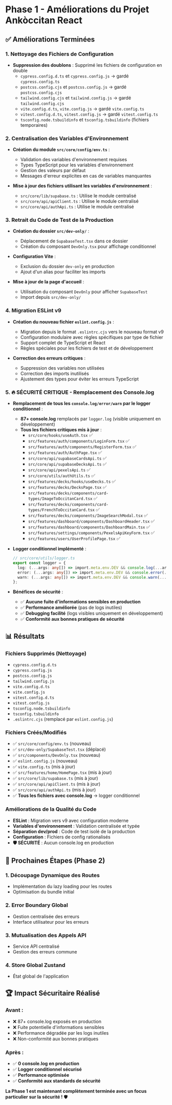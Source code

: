 # Phase 1 - Améliorations du Projet Ankòccitan React

## ✅ Améliorations Terminées

### 1. Nettoyage des Fichiers de Configuration

- **Suppression des doublons** : Supprimé les fichiers de configuration en double
  - `cypress.config.d.ts` et `cypress.config.js` → gardé `cypress.config.ts`
  - `postcss.config.cjs` et `postcss.config.js` → gardé `postcss.config.cjs`
  - `tailwind.config.cjs` et `tailwind.config.js` → gardé `tailwind.config.cjs`
  - `vite.config.d.ts`, `vite.config.js` → gardé `vite.config.ts`
  - `vitest.config.d.ts`, `vitest.config.js` → gardé `vitest.config.ts`
  - `tsconfig.node.tsbuildinfo` et `tsconfig.tsbuildinfo` (fichiers temporaires)

### 2. Centralisation des Variables d'Environnement

- **Création du module `src/core/config/env.ts`** :
  - Validation des variables d'environnement requises
  - Types TypeScript pour les variables d'environnement
  - Gestion des valeurs par défaut
  - Messages d'erreur explicites en cas de variables manquantes

- **Mise à jour des fichiers utilisant les variables d'environnement** :
  - `src/core/lib/supabase.ts` : Utilise le module centralisé
  - `src/core/api/apiClient.ts` : Utilise le module centralisé
  - `src/core/api/authApi.ts` : Utilise le module centralisé

### 3. Retrait du Code de Test de la Production

- **Création du dossier `src/dev-only/`** :
  - Déplacement de `SupabaseTest.tsx` dans ce dossier
  - Création du composant `DevOnly.tsx` pour affichage conditionnel

- **Configuration Vite** :
  - Exclusion du dossier `dev-only` en production
  - Ajout d'un alias pour faciliter les imports

- **Mise à jour de la page d'accueil** :
  - Utilisation du composant `DevOnly` pour afficher `SupabaseTest`
  - Import depuis `src/dev-only/`

### 4. Migration ESLint v9

- **Création du nouveau fichier `eslint.config.js`** :
  - Migration depuis le format `.eslintrc.cjs` vers le nouveau format v9
  - Configuration modulaire avec règles spécifiques par type de fichier
  - Support complet de TypeScript et React
  - Règles spéciales pour les fichiers de test et de développement

- **Correction des erreurs critiques** :
  - Suppression des variables non utilisées
  - Correction des imports inutilisés
  - Ajustement des types pour éviter les erreurs TypeScript

### 5. 🔥 **SÉCURITÉ CRITIQUE - Remplacement des Console.log**

- **Remplacement de tous les `console.log/error/warn` par le logger conditionnel** :
  - **87+ console.log** remplacés par `logger.log` (visible uniquement en développement)
  - **Tous les fichiers critiques mis à jour** :
    - `src/core/hooks/useAuth.tsx` ✅
    - `src/features/auth/components/LoginForm.tsx` ✅
    - `src/features/auth/components/RegisterForm.tsx` ✅
    - `src/features/auth/AuthPage.tsx` ✅
    - `src/core/api/supabaseCardsApi.ts` ✅
    - `src/core/api/supabaseDecksApi.ts` ✅
    - `src/core/api/pexelsApi.ts` ✅
    - `src/core/utils/authUtils.ts` ✅
    - `src/features/decks/hooks/useDecks.ts` ✅
    - `src/features/decks/DecksPage.tsx` ✅
    - `src/features/decks/components/card-types/ImageToOccitanCard.tsx` ✅
    - `src/features/decks/components/card-types/FrenchToOccitanCard.tsx` ✅
    - `src/features/decks/components/ImageSearchModal.tsx` ✅
    - `src/features/dashboard/components/DashboardHeader.tsx` ✅
    - `src/features/dashboard/components/DashboardMain.tsx` ✅
    - `src/features/settings/components/PexelsApiKeyForm.tsx` ✅
    - `src/features/users/UserProfilePage.tsx` ✅

- **Logger conditionnel implémenté** :

  ```typescript
  // src/core/utils/logger.ts
  export const logger = {
    log: (...args: any[]) => import.meta.env.DEV && console.log(...args),
    error: (...args: any[]) => import.meta.env.DEV && console.error(...args),
    warn: (...args: any[]) => import.meta.env.DEV && console.warn(...args),
  };
  ```

- **Bénéfices de sécurité** :
  - ✅ **Aucune fuite d'informations sensibles en production**
  - ✅ **Performance améliorée** (pas de logs inutiles)
  - ✅ **Debugging facilité** (logs visibles uniquement en développement)
  - ✅ **Conformité aux bonnes pratiques de sécurité**

## 📊 Résultats

### Fichiers Supprimés (Nettoyage)

- `cypress.config.d.ts`
- `cypress.config.js`
- `postcss.config.js`
- `tailwind.config.js`
- `vite.config.d.ts`
- `vite.config.js`
- `vitest.config.d.ts`
- `vitest.config.js`
- `tsconfig.node.tsbuildinfo`
- `tsconfig.tsbuildinfo`
- `.eslintrc.cjs` (remplacé par `eslint.config.js`)

### Fichiers Créés/Modifiés

- ✅ `src/core/config/env.ts` (nouveau)
- ✅ `src/dev-only/SupabaseTest.tsx` (déplacé)
- ✅ `src/components/DevOnly.tsx` (nouveau)
- ✅ `eslint.config.js` (nouveau)
- ✅ `vite.config.ts` (mis à jour)
- ✅ `src/features/home/HomePage.tsx` (mis à jour)
- ✅ `src/core/lib/supabase.ts` (mis à jour)
- ✅ `src/core/api/apiClient.ts` (mis à jour)
- ✅ `src/core/api/authApi.ts` (mis à jour)
- ✅ **Tous les fichiers avec console.log** → logger conditionnel

### Améliorations de la Qualité du Code

- **ESLint** : Migration vers v9 avec configuration moderne
- **Variables d'environnement** : Validation centralisée et typée
- **Séparation dev/prod** : Code de test isolé de la production
- **Configuration** : Fichiers de config rationalisés
- **🛡️ SÉCURITÉ** : Aucun console.log en production

## 🎯 Prochaines Étapes (Phase 2)

### 1. Découpage Dynamique des Routes

- Implémentation du lazy loading pour les routes
- Optimisation du bundle initial

### 2. Error Boundary Global

- Gestion centralisée des erreurs
- Interface utilisateur pour les erreurs

### 3. Mutualisation des Appels API

- Service API centralisé
- Gestion des erreurs commune

### 4. Store Global Zustand

- État global de l'application

## 🏆 **Impact Sécuritaire Réalisé**

### **Avant** :

- ❌ 87+ console.log exposés en production
- ❌ Fuite potentielle d'informations sensibles
- ❌ Performance dégradée par les logs inutiles
- ❌ Non-conformité aux bonnes pratiques

### **Après** :

- ✅ **0 console.log en production**
- ✅ **Logger conditionnel sécurisé**
- ✅ **Performance optimisée**
- ✅ **Conformité aux standards de sécurité**

**La Phase 1 est maintenant complètement terminée avec un focus particulier sur la sécurité !** 🛡️
